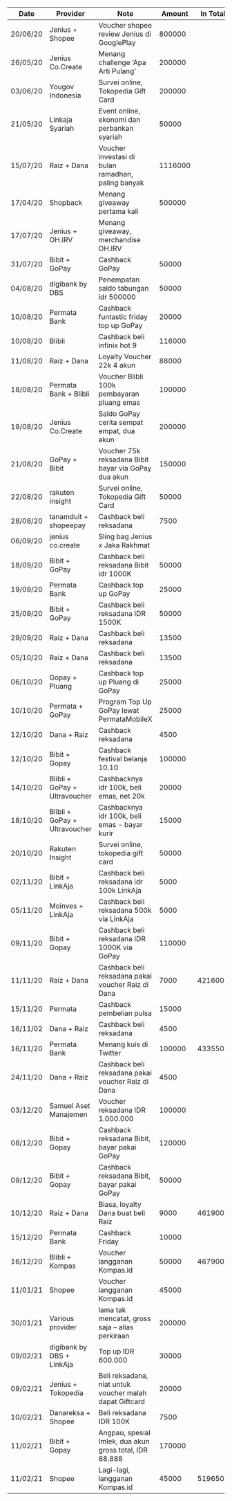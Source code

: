 | Date | Provider | Note | Amount | In Total |
|------|----------|------|--------|----------|	
| 20/06/20 |	Jenius + Shopee |	Voucher shopee review Jenius di GooglePlay|	800000 |
| 26/05/20 | Jenius Co.Create |	Menang challenge ‘Apa Arti Pulang’ |	200000 |
| 03/06/20 |	Yougov Indonesia |	Survei online, Tokopedia Gift Card | 200000	|
| 21/05/20 |	Linkaja Syariah |	Event online, ekonomi dan perbankan syariah |	50000 |
| 15/07/20 |	Raiz + Dana |	Voucher investasi di bulan ramadhan, paling banyak |	1116000	|
| 17/04/20 |	Shopback |	Menang giveaway pertama kali |	500000 |	
| 17/07/20 |	Jenius + OH.IRV |	Menang giveaway, merchandise OH.IRV | |		
| 31/07/20 |	Bibit + GoPay |	Cashback GoPay |	50000	|
| 04/08/20 |	digibank by DBS |	Penempatan saldo tabungan idr 500000 | 50000 |	
| 10/08/20 |	Permata Bank |	Cashback funtastic friday top up GoPay |	20000 |	
| 10/08/20 |	Blibli |	Cashback beli infinix hot 9 |	116000 |	
| 11/08/20 |	Raiz + Dana | Loyalty	Voucher 22k 4 akun |	88000	|
| 18/08/20 |	Permata Bank + Blibli	| Voucher Blibli 100k pembayaran pluang emas |	100000 |	
| 19/08/20 |	Jenius Co.Create |	Saldo GoPay cerita sempat empat, dua akun	| 200000	|
| 21/08/20 |	GoPay + Bibit |	Voucher 75k reksadana Bibit bayar via GoPay dua akun |	150000|	
| 22/08/20 |	rakuten insight |	Survei online, Tokopedia Gift Card |	50000 |	
| 28/08/20 |	tanamduit + shopeepay |	Cashback beli reksadana	| 7500 |	
| 06/09/20 |	jenius co.create |	Sling bag Jenius x Jaka Rakhmat	| |	
| 18/09/20 |	Bibit + GoPay |	Cashback beli reksadana Bibit idr 1000K|	50000	|
| 19/09/20 |	Permata Bank |	Cashback top up GoPay |	25000 |	
| 25/09/20 |	Bibit + GoPay |	Cashback beli reksadana IDR 1500K |	50000 |	
| 29/09/20 |	Raiz + Dana |	Cashback beli reksadana |	13500 |	
| 05/10/20 |	Raiz + Dana |	Cashback beli reksadana |	13500 |
| 06/10/20 |	Gopay + Pluang |	Cashback top up Pluang di GoPay |	25000	|
| 10/10/20 |	Permata + GoPay |	Program Top Up GoPay lewat PermataMobileX |	25000	|
| 12/10/20 |	Dana + Raiz |	Cashback reksadana |	4500 |	
| 12/10/20 |	Bibit + Gopay	| Cashback festival belanja 10.10 |	100000 |	
| 14/10/20 |	Blibli + GoPay + Ultravoucher |	Cashbacknya idr 100k, beli emas, net 20k |	20000 |	
| 18/10/20 |	Blibli + GoPay + Ultravoucher |	Cashbacknya idr 100k, beli emas - bayar kurir |	15000 |	
| 20/10/20 |	Rakuten Insight |	Survei online, tokopedia gift card |	50000 |	
| 02/11/20 |	Bibit + LinkAja |	Cashback beli reksadana idr 100k LinkAja |	5000 |	
| 05/11/20 |	Moinves + LinkAja |	Cashback beli reksadana 500k via LinkAja |	5000	|
| 09/11/20 |	Bibit + Gopay |	Cashback beli reksadana IDR 1000K via GoPay |	110000 |	
| 11/11/20 |	Raiz + Dana |	Cashback beli reksadana pakai voucher Raiz di Dana |	7000 |	4216000 |
| 15/11/20 |	Permata |	Cashback pembelian pulsa |	15000 |	
| 16/11/02 |	Dana + Raiz |	Cashback beli reksadana |	4500 |	
| 16/11/20 |	Permata Bank |	Menang kuis di Twitter |	100000 | 	4335500 |
| 24/11/20 |	Dana + Raiz |	Cashback beli reksadana pakai voucher Raiz di Dana |	4500	|
| 03/12/20 |	Samuel Aset Manajemen |	Voucher reksadana IDR 1.000.000 |	100000	|
| 08/12/20 |	Bibit + Gopay |	Cashback reksadana Bibit, bayar pakai GoPay |	120000	|
| 09/12/20 |	Bibit + Gopay |	Cashback reksadana Bibit, bayar pakai GoPay |	50000	|
| 10/12/20 |	Raiz + Dana |	Biasa, loyalty Dana buat beli Raiz |	9000 |	4619000 |
| 15/12/20 |	Permata Bank |	Cashback Friday |	10000	 |
| 16/12/20 |	Blibli + Kompas |	Voucher langganan Kompas.id |	50000 |	4679000 |
| 11/01/21 |	Shopee |	Voucher langganan Kompas.id |	45000	|
| 30/01/21 |	Various provider | lama tak mencatat, gross saja – alias perkiraan | 200000 |	
| 09/02/21 |	digibank by DBS + LinkAja |	Top up IDR 600.000	| 30000	|
| 09/02/21 |	Jenius + Tokopedia |	Beli reksadana, niat untuk voucher malah dapat Giftcard | 20000 |	
| 10/02/21 |	Danareksa + Shopee |	Beli reksadana IDR 100K |	7500 |	
| 11/02/21 |	Bibit + Gopay |	Angpau, spesial Imlek, dua akun gross total, IDR 88.888 | 170000	|
| 11/02/21 |	Shopee |	Lagi-lagi, langganan Kompas.id |	45000	| 5196500 |
